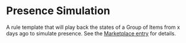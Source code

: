 # Presence Simulation
A rule template that will play back the states of a Group of Items from x days ago to simulate presence.
See the [Marketplace entry](https://community.openhab.org/t/persistence-presence-simulation/127776) for details.
